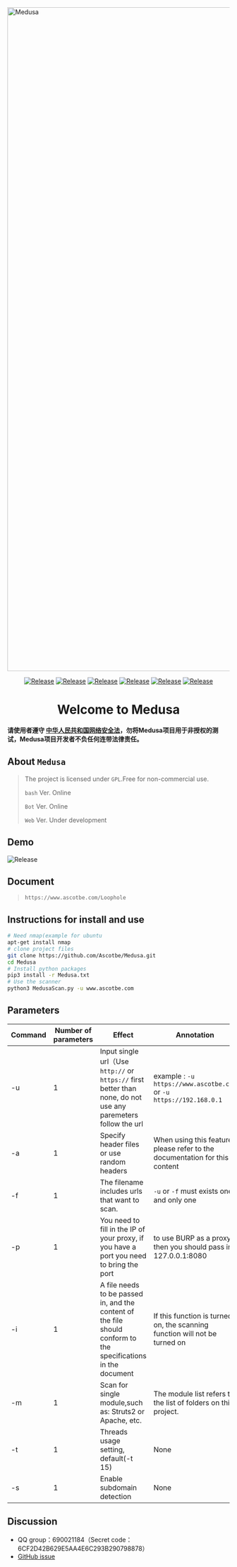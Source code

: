 <img src="https://github.com/Ascotbe/Medusa/blob/master/Medusa.png?raw=true" width="1500" alt="Medusa" /> 

 <p align="center">
    <a href="https://github.com/Ascotbe/Medusa"><img alt="Release" src="https://img.shields.io/badge/Ascotbe-Medusa-green"></a>
    <a href="https://github.com/Ascotbe/Medusa"><img alt="Release" src="https://img.shields.io/badge/python-3.7+-blueviolet"></a>
    <a href="https://github.com/Ascotbe/Medusa"><img alt="Release" src="https://img.shields.io/badge/Version-0.85-red"></a>
    <a href="https://github.com/Ascotbe/Medusa"><img alt="Release" src="https://img.shields.io/badge/LICENSE-GPL-ff69b4"></a>
	<a href="https://github.com/ascotbe/Medusa/stargazers"><img alt="Release" src="https://img.shields.io/github/stars/ascotbe/Medusa.svg"></a>
	<a href="https://github.com/Ascotbe/Medusa"><img alt="Release" src="https://img.shields.io/badge/Plugin-200+-success"></a>
 </p>

<h1 align="center" >Welcome to Medusa</h1>

**请使用者遵守 [中华人民共和国网络安全法](http://www.cac.gov.cn/2016-11/07/c_1119867116.htm)，勿将Medusa项目用于非授权的测试，Medusa项目开发者不负任何连带法律责任。**

## About `Medusa`

> The project is licensed under `GPL`.Free for non-commercial use.
>
> `bash` Ver. Online
>
> `Bot` Ver. Online
>
> `Web` Ver. Under development
## Demo

<img alt="Release" src="https://github.com/Ascotbe/Random-img/blob/master/Medusa/0.76.gif?raw=true"  >

## Document

> `https://www.ascotbe.com/Loophole`

## Instructions for install and use

```bash
# Need nmap(example for ubuntu
apt-get install nmap
# clone project files
git clone https://github.com/Ascotbe/Medusa.git
cd Medusa
# Install python packages
pip3 install -r Medusa.txt
# Use the scanner
python3 MedusaScan.py -u www.ascotbe.com
```
## Parameters

| Command | Number of parameters | Effect                                                         | Annotation                                                         |
| ---- | -------- | ------------------------------------------------------------ | ------------------------------------------------------------ |
| -u   | 1        | Input single url（Use `http://` or `https://` first better than none, do not use any paremeters follow the url | example : `-u https://www.ascotbe.com` or `-u https://192.168.0.1`           |
| -a   | 1        | Specify header files or use random headers                                       | When using this feature, please refer to the documentation for this content |
| -f   | 1        | The filename includes urls that want to scan.                              | `-u` or `-f` must exists one and only one                         |
| -p | 1 | You need to fill in the IP of your proxy, if you have a port you need to bring the port | to use BURP as a proxy then you should pass in 127.0.0.1:8080 |
| -i | 1 | A file needs to be passed in, and the content of the file should conform to the specifications in the document | If this function is turned on, the scanning function will not be turned on |
| -m   | 1        | Scan for single module,such as: Struts2 or Apache, etc.                  | The module list refers to the list of folders on this project.                           |
| -t   | 1        | Threads usage setting, default(-t 15)                                    |                                                           None   |
|-s    |1       | Enable subdomain detection|None |

## Discussion

- QQ group：690021184（Secret code：6CF2D42B629E5AA4E6C293B290798878）
- [GitHub issue](https://github.com/Ascotbe/Medusa/issues)

